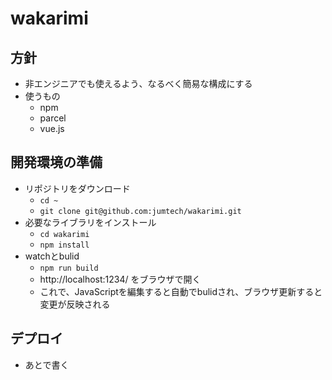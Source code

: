 # wakarimi
## 方針
- 非エンジニアでも使えるよう、なるべく簡易な構成にする
- 使うもの
    - npm
    - parcel
    - vue.js

## 開発環境の準備
- リポジトリをダウンロード
    - `cd ~`
    - `git clone git@github.com:jumtech/wakarimi.git`
- 必要なライブラリをインストール
    - `cd wakarimi`
    - `npm install`
- watchとbulid
    - `npm run build`
    - http://localhost:1234/ をブラウザで開く
    - これで、JavaScriptを編集すると自動でbulidされ、ブラウザ更新すると変更が反映される

## デプロイ
- あとで書く
